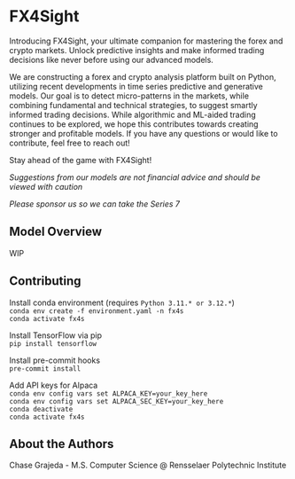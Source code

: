 # FX4Sight
Introducing FX4Sight, your ultimate companion for mastering the forex and crypto markets. Unlock predictive insights and make informed trading decisions like never before using our advanced models. 

We are constructing a forex and crypto analysis platform built on Python, utilizing recent developments in time series predictive and generative models. Our goal is to detect micro-patterns in the markets, while combining fundamental and technical strategies, to suggest smartly informed trading decisions. While algorithmic and ML-aided trading continues to be explored, we hope this contributes towards creating stronger and profitable models. If you have any questions or would like to contribute, feel free to reach out!

Stay ahead of the game with FX4Sight!  

*Suggestions from our models are not financial advice and should be viewed with caution*  

*Please sponsor us so we can take the Series 7*

## Model Overview
WIP


## Contributing
Install conda environment (requires `Python 3.11.* or 3.12.*`)<br>
`conda env create -f environment.yaml -n fx4s`<br>
`conda activate fx4s`

Install TensorFlow via pip<br>
`pip install tensorflow`

Install pre-commit hooks<br>
`pre-commit install`

Add API keys for Alpaca<br>
`conda env config vars set ALPACA_KEY=your_key_here`  
`conda env config vars set ALPACA_SEC_KEY=your_key_here`  
`conda deactivate`  
`conda activate fx4s`

## About the Authors
Chase Grajeda - M.S. Computer Science @ Rensselaer Polytechnic Institute
